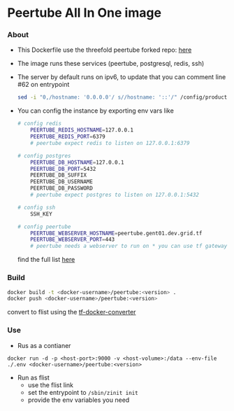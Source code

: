 # Peertube All In One image

### About

- This Dockerfile use the threefold peertube forked repo: [here](https://github.com/freeflowuniverse/tf-peertube)

- The image runs these services (peertube, postgresql, redis, ssh)

- The server by default runs on ipv6, to update that you can comment line #62 on entrypoint

  ```bash
  sed -i "0,/hostname: '0.0.0.0'/ s//hostname: '::'/" /config/production.yaml
  ```

- You can config the instance by exporting env vars like

  ```bash
  # config redis
      PEERTUBE_REDIS_HOSTNAME=127.0.0.1
      PEERTUBE_REDIS_PORT=6379
      # peertube expect redis to listen on 127.0.0.1:6379

  # config postgres
      PEERTUBE_DB_HOSTNAME=127.0.0.1
      PEERTUBE_DB_PORT=5432
      PEERTUBE_DB_SUFFIX
      PEERTUBE_DB_USERNAME
      PEERTUBE_DB_PASSWORD
      # peertube expect postgres to listen on 127.0.0.1:5432

  # config ssh
      SSH_KEY

  # config peertube
      PEERTUBE_WEBSERVER_HOSTNAME=peertube.gent01.dev.grid.tf
      PEERTUBE_WEBSERVER_PORT=443
      # peertube needs a webserver to run on * you can use tf gateway or nginx server *

  ```

  find the full list [here](https://github.com/freeflowuniverse/tf-peertube/blob/develop_threefold_login/support/docker/production/config/custom-environment-variables.yaml)

### Build

```bash
docker build -t <docker-username>/peertube:<version> .
docker push <docker-username>/peertube:<version>
```

convert to flist using the [tf-docker-converter](https://hub.grid.tf)

### Use

- Rus as a contianer

```
docker run -d -p <host-port>:9000 -v <host-volume>:/data --env-file ./.env <docker-username>/peertube:<version>
```

- Run as flist
  - use the flist link
  - set the entrypoint to `/sbin/zinit init`
  - provide the env variables you need
